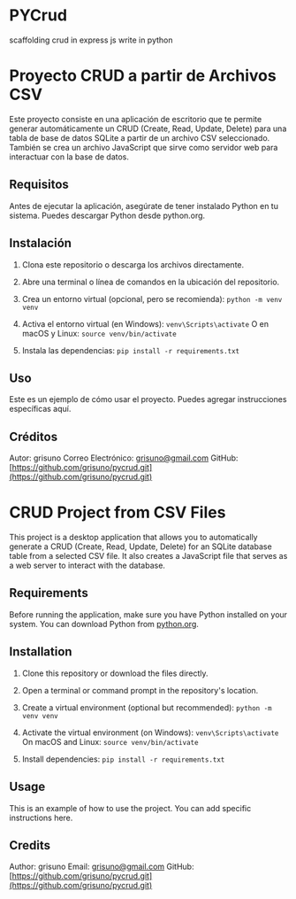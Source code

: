 # PYCrud
scaffolding crud in express js write in python

# Proyecto CRUD a partir de Archivos CSV

Este proyecto consiste en una aplicación de escritorio que te permite generar automáticamente un CRUD (Create, Read, Update, Delete) para una tabla de base de datos SQLite a partir de un archivo CSV seleccionado. También se crea un archivo JavaScript que sirve como servidor web para interactuar con la base de datos.

## Requisitos

Antes de ejecutar la aplicación, asegúrate de tener instalado Python en tu sistema. Puedes descargar Python desde python.org.

## Instalación

1. Clona este repositorio o descarga los archivos directamente.

2. Abre una terminal o línea de comandos en la ubicación del repositorio.

3. Crea un entorno virtual (opcional, pero se recomienda): `python -m venv venv`

4. Activa el entorno virtual (en Windows): `venv\Scripts\activate`
   O en macOS y Linux: `source venv/bin/activate`

5. Instala las dependencias: `pip install -r requirements.txt`

## Uso

Este es un ejemplo de cómo usar el proyecto. Puedes agregar instrucciones específicas aquí.

## Créditos

Autor: grisuno
Correo Electrónico: grisuno@gmail.com
GitHub: [https://github.com/grisuno/pycrud.git](https://github.com/grisuno/pycrud.git)

# CRUD Project from CSV Files

This project is a desktop application that allows you to automatically generate a CRUD (Create, Read, Update, Delete) for an SQLite database table from a selected CSV file. It also creates a JavaScript file that serves as a web server to interact with the database.

## Requirements

Before running the application, make sure you have Python installed on your system. You can download Python from [python.org](https://www.python.org/downloads/).

## Installation

1. Clone this repository or download the files directly.

2. Open a terminal or command prompt in the repository's location.

3. Create a virtual environment (optional but recommended): `python -m venv venv`

4. Activate the virtual environment (on Windows): `venv\Scripts\activate`
   On macOS and Linux: `source venv/bin/activate`

5. Install dependencies: `pip install -r requirements.txt`

## Usage

This is an example of how to use the project. You can add specific instructions here.

## Credits

Author: grisuno
Email: grisuno@gmail.com
GitHub: [https://github.com/grisuno/pycrud.git](https://github.com/grisuno/pycrud.git)

